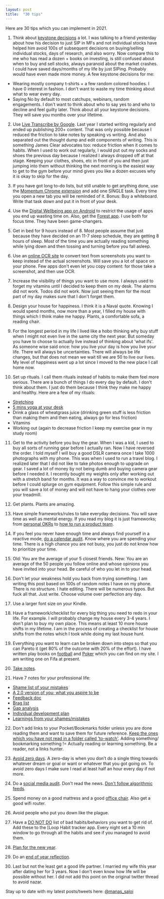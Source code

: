 ```yaml
---
layout: post
title:  "30 tips"
---
```


Here are 30 tips which you can implement in 2021.

1. Think about [keystone decisions](https://www.dreamsaroundtheworld.com/one-choice-can-change-your-life-making-keystone-decisions/) a lot. I was talking to a friend yesterday about how his decision to just SIP in MFs and not individual stocks have helped him avoid 100s of subsequent decisions on buying/selling individual stocks, days of research, and also worry. Now compare this to me who has read a dozen + books on investing, is still confused about when to buy and sell stocks, always paranoid about the market crashes. I could have saved days/months of my life by just SIPing. Probably would have even made more money. A few keystone decisions for me:
  -  Wearing mostly company t-shirts + a few random colored hoodies. I have 0 interest in fashion. I don't want to waste my time thinking about what to wear every day.
  - Saying No by default to most catchups, webinars, random engagements. I don't want to think about who to say yes to and who to decline and feel guilty later. Think about all your keystone decisions. They will save you months over your lifetime.

2. Use [Live Transcribe by Google](https://play.google.com/store/apps/details?id=com.google.audio.hearing.visualization.accessibility.scribe&hl=en_IN&gl=US). Last year I started writing regularly and ended up publishing 200+ content. That was only possible because I reduced the friction to take notes by speaking vs writing. And also separated out the thought dump and edit components of writing. This is something James Clear advocates too: reduce friction when it comes to habits. When I used to work out regularly, I would put out my socks and shoes the previous day because I realized I always dropped off at that stage. Keeping your clothes, shoes, etc in front of you and then just jumping into them without thinking the next morning is the easiest way to get to the gym before your mind gives you like a dozen excuses why it is okay to skip for the day.

3. If you have got long to-do lists, but still unable to get anything done, use the [Momentum Chrome extension](https://chrome.google.com/webstore/detail/momentum/laookkfknpbbblfpciffpaejjkokdgca?hl=en) and add one SINGLE task. Every time you open a new tab you will be reminded of it. Bonus: Buy a whiteboard. Write that task down and put it in front of your desk.

4. Use the [Digital Wellbeing app on Android](https://play.google.com/store/apps/details?id=com.google.android.apps.wellbeing&hl=en_IN&gl=US) to restrict the usage of apps you end up wasting time on. Also, get the [Forest app](https://www.forestapp.cc/). I use both for focus time. They have been game-changers.

5. Get in bed for 9 hours instead of 8. Most people assume that just because they have decided on an 11-7 sleep schedule, they are getting 8 hours of sleep. Most of the time you are actually reading something while lying down and then tossing and turning before you fall asleep.

6. Use an [online OCR site](https://www.onlineocr.net/) to convert text from screenshots you want to keep instead of the actual screenshots. Will save you a lot of space on your phone. Few apps don't even let you copy content: for those take a screenshot, and then use OCR.

7. Increase the visibility of things you want to use more. I always used to forget my vitamins until I decided to keep them on my desk. The alarms did not work. Todos did not work. Now just seeing them for the most part of my day makes sure that I don't forget them.

8. Design your house for happiness. I think it is a Naval quote. Knowing I would spend months, now more than a year, I filled my house with things which I think make me happy. Plants, a comfortable sofa, a reading chair.

9. For the longest period in my life I lived like a hobo thinking why buy stuff when I might not even live in the same city the next year. But someday you have to choose to actually live instead of thinking about 'what ifs'. As someone wise said once: how you live your day is how you live your life. There will always be uncertainties. There will always be life changes, but that does not mean we wait till we are 50 to live our lives. My level of happiness went up a lot since I moved to the new place I call home now.

10. Set up rituals. I call them rituals instead of habits to make them feel more serious. There are a bunch of things I do every day by default. I don't think about them. I just do them because I think they make me happy and healthy. Here are a few of my rituals:
  - [Stretching](https://www.youtube.com/watch?app=desktop&v=K4dmZ5_n6uU)
  - [5 mins yoga at your desk](https://www.youtube.com/watch?v=tAUf7aajBWE)
  - Drink a glass of wheatgrass juice (drinking green stuff is less friction than making them and then eating, always go for less friction)
  - Vitamins
  - Working out (again to decrease friction I keep my exercise gear in my study room)

11. Get to the activity before you buy the gear. When I was a kid, I used to buy all sorts of running gear before I actually ran. Now I have reversed the order. I told myself I will buy a good DSLR camera once I take 1000 photographs with my phone. This was when I used to run a travel blog. I realized later that I did not like to take photos enough to upgrade on gear. I saved a lot of money by not being dumb and buying camera gear before I needed it. I recently bought my weights only after working out with a stretch band for months. It was a way to convince me to workout before I could splurge on gym equipment. Follow this simple rule and you will save a lot of money and will not have to hang your clothes over your treadmill.

12. Get plants. Plants are amazing.

13. Have simple frameworks/rules to take everyday decisions. You will save time as well as mental energy. If you read my blog it is just frameworks; from [personal OKRs](https://manassaloi.com/2020/12/31/okrs-2020-update.html) to [how to run a product team](https://manassaloi.com/2020/03/23/running-product-team.html).

14. If you feel you never have enough time and always find yourself in a reactive mode, [do a calendar audit](https://manassaloi.com/2020/06/25/calendar-audit.html). Know where you are spending your time. There is a high chance you are not busy, you just do not know how to prioritize your time.

15. Old: You are the average of your 5 closest friends. New: You are an average of the 50 people you follow online and whose opinions you have invited into your head. Be careful of who you let in to your head.

16. Don't let your weakness hold you back from trying something. I am writing this post based on 100s of random notes I have on my phone. There is no structure. I hate editing. There will be numerous typos. But fuck all that. Just write. Choose volume over perfection any day.

17. Use a larger font size on your Kindle.

18. Have a framework/checklist for every big thing you need to redo in your life. For example. I will probably change my house every 3-4 years. I don't plan to buy my own place. This means at least 10 more house shifts in my lifetime. I am in the process of creating a checklist for house shifts from the notes which I took while doing my last house hunt.

19. Everything you want to learn can be broken down into steps so that you can Pareto it (get 80% of the outcome with 20% of the effort). I have written play books on [football](https://manassaloi.com/2020/02/02/learning-football.html) and [Poker](https://manassaloi.com/2020/04/07/learning-poker.html) which you can find on my site. I am writing one on Fifa at present.

20. [Take notes](https://manassaloi.com/2016/01/14/11-habits-change-life.html).

21. Have 7 notes for your professional life:
  - [Shame list of your mistakes](https://manassaloi.com/2020/11/21/craftsvilla-learnings.html)
  - [A 2.0 version of you; what you aspire to be](https://manassaloi.com/2019/11/24/build-measure-learn.html)
  - [Feedback doc](https://manassaloi.com/2019/11/24/build-measure-learn.html)
  - [Brag list](https://jvns.ca/blog/brag-documents/)
  - [Gap analysis](https://manassaloi.com/2020/05/11/career-dev-plan.html)
  - [Individual development plan](https://manassaloi.com/2020/05/11/career-dev-plan.html)
  - [Learnings from your shames/mistakes](https://manassaloi.com/2019/11/24/build-measure-learn.html)

22. Don't add links to your Pocket/Bookmarks folder unless you are done reading them and want to save them for future reference. [Keep the ones which you have not read in a folder called 'to-watch'](https://manassaloi.com/2016/01/14/11-habits-change-life.html). Adding something/ bookmarking something != Actually reading or learning something. Be a reader, not a links hunter.

23. [Avoid zero days](https://www.reddit.com/r/getdisciplined/comments/1q96b5/i_just_dont_care_about_myself/cdah4af/). A zero-day is when you don’t do a single thing towards whatever dream or goal or want or whatever that you got going on. To avoid zero days I make sure I read at least half an hour every day if not more.

24. Do a [social media audit](https://manassaloi.com/2020/12/30/online-cleanse.html). Don't read the news. [Don't follow algorithmic feeds](https://manassaloi.com/2020/05/30/three-months-since.html).

25. Spend money on a good mattress and a good [office chair](https://www.lesswrong.com/posts/7hFeMWC6Y5eaSixbD/100-tips-for-a-better-life). Also get a good wifi router.

26. Avoid people who put you down like the plague.

27. Have a [DO NOT DO](https://manassaloi.com/2019/11/24/build-measure-learn.html) list of bad habits/behaviors you want to get rid of. Add these to the [Loop Habit tracker app. Every night set a 10 min window to go through all the habits and see if you managed to avoid them.

28. [Plan for the new year](https://www.youtube.com/watch?app=desktop&v=ERGbgvvCJ8o&feature=youtu.be).

29. Do an [end of year reflection](https://manassaloi.com/2020/12/22/questions.html).

30.  Last but not the least get a good life partner. I married my wife this year after dating her for 3 years. Now I don't even know how life will be possible without her. I did not add this point on the original twitter thread to avoid nazar.

Stay up to date with my latest posts/tweets here: [@manas_saloi](http://twitter.com/manas_saloi)
